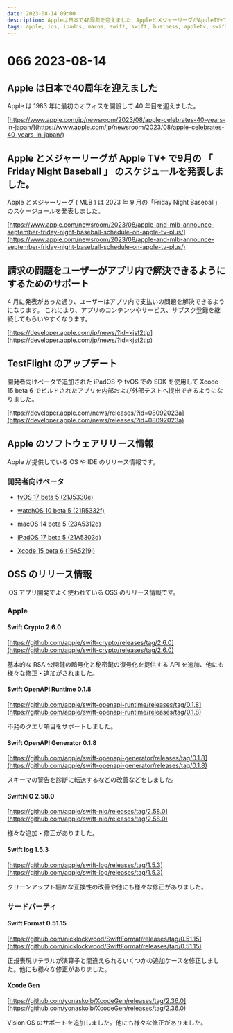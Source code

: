 ```yaml
---
date: 2023-08-14 09:00
description: Appleは日本で40周年を迎えました、AppleとメジャーリーグがAppleTV+で9月の「Friday Night Baseball」のスケジュールを発表、ほか
tags: apple, ios, ipados, macos, swift, swift, business, appletv, swift-openapi-runtime, swift-openapi-generator, swifnio, swiftlog, swiftformat, xcode-gen
---
```

# 066 2023-08-14

## Apple は日本で40周年を迎えました

Apple は 1983 年に最初のオフィスを開設して 40 年目を迎えました。

[https://www.apple.com/jp/newsroom/2023/08/apple-celebrates-40-years-in-japan/](https://www.apple.com/jp/newsroom/2023/08/apple-celebrates-40-years-in-japan/)

## Apple とメジャーリーグが Apple TV+ で9月の 「 Friday Night Baseball 」 のスケジュールを発表しました。

Apple とメジャーリーグ ( MLB ) は 2023 年 9 月の「Friday Night Baseball」のスケージュールを発表しました。

[https://www.apple.com/newsroom/2023/08/apple-and-mlb-announce-september-friday-night-baseball-schedule-on-apple-tv-plus/](https://www.apple.com/newsroom/2023/08/apple-and-mlb-announce-september-friday-night-baseball-schedule-on-apple-tv-plus/)

## 請求の問題をユーザーがアプリ内で解決できるようにするためのサポート

4 月に発表があった通り、ユーザーはアプリ内で支払いの問題を解決できるようになります。
これにより、アプリのコンテンツやサービス、サブスク登録を継続してもらいやすくなります。

[https://developer.apple.com/jp/news/?id=kjsf2tlp](https://developer.apple.com/jp/news/?id=kjsf2tlp)

## TestFlight のアップデート
開発者向けベータで追加された iPadOS や tvOS での SDK を使用して Xcode 15 beta 6 でビルドされたアプリを内部および外部テストへ提出できるようになりました。

[https://developer.apple.com/news/releases/?id=08092023a](https://developer.apple.com/news/releases/?id=08092023a)

## Apple のソフトウェアリリース情報

Apple が提供している OS や IDE のリリース情報です。

### 開発者向けベータ

- [tvOS 17 beta 5 (21J5330e)](https://developer.apple.com/news/releases/?id=08082023a)

- [watchOS 10 beta 5 (21R5332f)](https://developer.apple.com/news/releases/?id=08082023b)

- [macOS 14 beta 5 (23A5312d)](https://developer.apple.com/news/releases/?id=08082023c)

- [iPadOS 17 beta 5 (21A5303d)](https://developer.apple.com/news/releases/?id=08082023d)

- [Xcode 15 beta 6 (15A5219j)](https://developer.apple.com/news/releases/?id=08082023f)

## OSS のリリース情報

iOS アプリ開発でよく使われている OSS のリリース情報です。

### Apple

#### Swift Crypto 2.6.0

[https://github.com/apple/swift-crypto/releases/tag/2.6.0](https://github.com/apple/swift-crypto/releases/tag/2.6.0)

基本的な RSA 公開鍵の暗号化と秘密鍵の復号化を提供する API を追加、他にも様々な修正・追加がされました。

#### Swift OpenAPI Runtime 0.1.8

[https://github.com/apple/swift-openapi-runtime/releases/tag/0.1.8](https://github.com/apple/swift-openapi-runtime/releases/tag/0.1.8)

不発のクエリ項目をサポートしました。

#### Swift OpenAPI Generator 0.1.8

[https://github.com/apple/swift-openapi-generator/releases/tag/0.1.8](https://github.com/apple/swift-openapi-generator/releases/tag/0.1.8)

スキーマの警告を診断に転送するなどの改善などをしました。

#### SwiftNIO 2.58.0

[https://github.com/apple/swift-nio/releases/tag/2.58.0](https://github.com/apple/swift-nio/releases/tag/2.58.0)

様々な追加・修正がありました。

#### Swift log 1.5.3

[https://github.com/apple/swift-log/releases/tag/1.5.3](https://github.com/apple/swift-log/releases/tag/1.5.3)

クリーンアップト細かな互換性の改善や他にも様々な修正がありました。

### サードパーティ

#### Swift Format 0.51.15

[https://github.com/nicklockwood/SwiftFormat/releases/tag/0.51.15](https://github.com/nicklockwood/SwiftFormat/releases/tag/0.51.15)

正規表現リテラルが演算子と間違えられるいくつかの追加ケースを修正しました。他にも様々な修正がありました。

#### Xcode Gen

[https://github.com/yonaskolb/XcodeGen/releases/tag/2.36.0](https://github.com/yonaskolb/XcodeGen/releases/tag/2.36.0)

Vision OS のサポートを追加しました。他にも様々な修正がありました。
